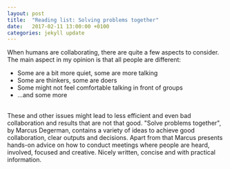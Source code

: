 ```yaml
---
layout: post
title:  "Reading list: Solving problems together"
date:   2017-02-11 13:00:00 +0100
categories: jekyll update
---
```

When humans are collaborating, there are quite a few aspects to consider. The main aspect in my opinion is that all people are different:
* Some are a bit more quiet, some are more talking
* Some are thinkers, some are doers
* Some might not feel comfortable talking in front of groups
* ...and some more
<br/>
These and other issues might lead to less efficient and even bad collaboration and results that are not that good.
"Solve problems together", by Marcus Degerman, contains a variety of ideas to achieve good collaboration, clear outputs and decisions. Apart from that 
Marcus presents hands-on advice on how to conduct meetings where people are heard, involved, focused and creative.
Nicely written, concise and with practical information.
